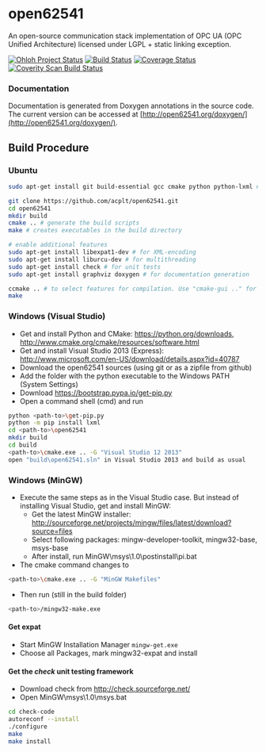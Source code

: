open62541
=========

An open-source communication stack implementation of OPC UA (OPC Unified Architecture) licensed under LGPL + static linking exception.

[![Ohloh Project Status](https://www.ohloh.net/p/open62541/widgets/project_thin_badge.gif)](https://www.ohloh.net/p/open62541)
[![Build Status](https://travis-ci.org/acplt/open62541.png?branch=master)](https://travis-ci.org/acplt/open62541)
[![Coverage Status](https://coveralls.io/repos/acplt/open62541/badge.png?branch=master)](https://coveralls.io/r/acplt/open62541?branch=master)
[![Coverity Scan Build Status](https://scan.coverity.com/projects/1864/badge.svg)](https://scan.coverity.com/projects/1864)

### Documentation
Documentation is generated from Doxygen annotations in the source code. The current version can be accessed at [http://open62541.org/doxygen/](http://open62541.org/doxygen/).

## Build Procedure
### Ubuntu
```bash
sudo apt-get install git build-essential gcc cmake python python-lxml # install build infrastructure

git clone https://github.com/acplt/open62541.git
cd open62541
mkdir build
cmake .. # generate the build scripts
make # creates executables in the build directory

# enable additional features
sudo apt-get install libexpat1-dev # for XML-encoding
sudo apt-get install liburcu-dev # for multithreading
sudo apt-get install check # for unit tests
sudo apt-get install graphviz doxygen # for documentation generation

ccmake .. # to select features for compilation. Use "cmake-gui .." for more eye-candy
make
```

### Windows (Visual Studio)
* Get and install Python and CMake: https://python.org/downloads, http://www.cmake.org/cmake/resources/software.html
* Get and install Visual Studio 2013 (Express): http://www.microsoft.com/en-US/download/details.aspx?id=40787
* Download the open62541 sources (using git or as a zipfile from github)
* Add the folder with the python executable to the Windows PATH (System Settings)
* Download https://bootstrap.pypa.io/get-pip.py
* Open a command shell (cmd) and run
```bash
python <path-to>\get-pip.py
python -m pip install lxml
cd <path-to>\open62541
mkdir build
cd build
<path-to>\cmake.exe .. -G "Visual Studio 12 2013"
open "build\open62541.sln" in Visual Studio 2013 and build as usual
```

### Windows (MinGW)
* Execute the same steps as in the Visual Studio case. But instead of installing Visual Studio, get and install MinGW:
   * Get the latest MinGW installer: http://sourceforge.net/projects/mingw/files/latest/download?source=files
   * Select following packages: mingw-developer-toolkit, mingw32-base, msys-base
   * After install, run MinGW\msys\1.0\postinstall\pi.bat
* The cmake command changes to
```bash
<path-to>\cmake.exe .. -G "MinGW Makefiles"
```
* Then run (still in the build folder)
```bash
<path-to>/mingw32-make.exe
```

#### Get expat
* Start MinGW Installation Manager ```mingw-get.exe```
* Choose all Packages, mark mingw32-expat and install

#### Get the *check* unit testing framework
* Download check from http://check.sourceforge.net/
* Open MinGW\msys\1.0\msys.bat
```bash
cd check-code
autoreconf --install
./configure
make
make install
```
